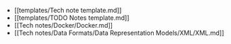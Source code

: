 - [[templates/Tech note template.md]]
- [[templates/TODO Notes template.md]]
- [[Tech notes/Docker/Docker.md]]
- [[Tech notes/Data Formats/Data Representation Models/XML/XML.md]]